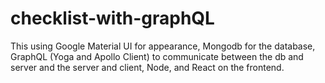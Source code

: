 # checklist-with-graphQL

This using Google Material UI for appearance, Mongodb for the database, GraphQL (Yoga and Apollo Client) to communicate between the db and server and the server and client, Node, and React on the frontend.
